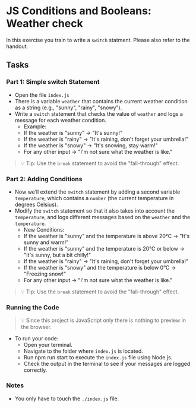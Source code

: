# JS Conditions and Booleans: Weather check

In this exercise you train to write a `switch` statment. Please also refer to the handout.

## Tasks

### Part 1: Simple switch Statement

- Open the file `index.js`
- There is a variable `weather` that contains the current weather condition as a string (e.g., "sunny", "rainy", "snowy").
- Write a `switch` statement that checks the value of `weather` and logs a message for each weather condition.
  - Example:
  - If the weather is "sunny" → "It's sunny!"
  - If the weather is "rainy" → "It's raining, don't forget your umbrella!"
  - If the weather is "snowy" → "It's snowing, stay warm!"
  - For any other input → "I'm not sure what the weather is like."
> 💡 Tip: Use the `break` statement to avoid the "fall-through" effect.


### Part 2: Adding Conditions
- Now we’ll extend the `switch` statement by adding a second variable `temperature`, which contains a `number` (the current temperature in degrees Celsius).
- Modify the `switch` statement so that it also takes into account the `temperature`, and logs different messages based on the `weather` and the `temperature`.
  - New Conditions:
  - If the weather is "sunny" and the temperature is above 20°C → "It's sunny and warm!"
  - If the weather is "sunny" and the temperature is 20°C or below → "It's sunny, but a bit chilly!"
  - If the weather is "rainy" → "It's raining, don't forget your umbrella!"
  - If the weather is "snowy" and the temperature is below 0°C → "Freezing snow!"
  - For any other input → "I'm not sure what the weather is like."

> 💡 Tip: Use the `break` statement to avoid the "fall-through" effect.


### Running the Code

> 💡 Since this project is JavaScript only there is nothing to preview in the browser. 

- To run your code:
  - Open your terminal.
  - Navigate to the folder where `index.js` is located.
  - Run npm run start to execute the `index.js` file using Node.js.
  - Check the output in the terminal to see if your messages are logged correctly.

### Notes

- You only have to touch the `./index.js` file.






